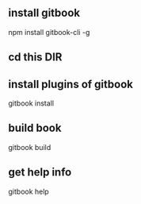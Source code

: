 ## install gitbook
npm install gitbook-cli -g

## cd this DIR
## install plugins of gitbook
gitbook install

## build book
gitbook build

## get help info
gitbook help
